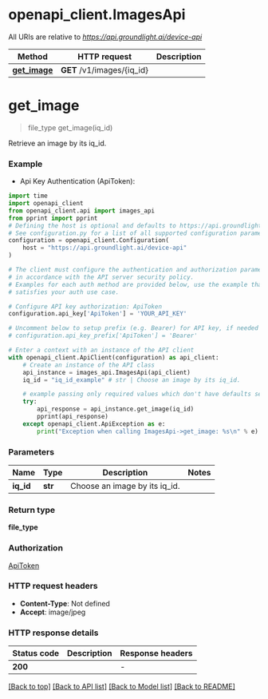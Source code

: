 # openapi_client.ImagesApi

All URIs are relative to *https://api.groundlight.ai/device-api*

Method | HTTP request | Description
------------- | ------------- | -------------
[**get_image**](ImagesApi.md#get_image) | **GET** /v1/images/{iq_id} | 


# **get_image**
> file_type get_image(iq_id)



Retrieve an image by its iq_id.

### Example

* Api Key Authentication (ApiToken):

```python
import time
import openapi_client
from openapi_client.api import images_api
from pprint import pprint
# Defining the host is optional and defaults to https://api.groundlight.ai/device-api
# See configuration.py for a list of all supported configuration parameters.
configuration = openapi_client.Configuration(
    host = "https://api.groundlight.ai/device-api"
)

# The client must configure the authentication and authorization parameters
# in accordance with the API server security policy.
# Examples for each auth method are provided below, use the example that
# satisfies your auth use case.

# Configure API key authorization: ApiToken
configuration.api_key['ApiToken'] = 'YOUR_API_KEY'

# Uncomment below to setup prefix (e.g. Bearer) for API key, if needed
# configuration.api_key_prefix['ApiToken'] = 'Bearer'

# Enter a context with an instance of the API client
with openapi_client.ApiClient(configuration) as api_client:
    # Create an instance of the API class
    api_instance = images_api.ImagesApi(api_client)
    iq_id = "iq_id_example" # str | Choose an image by its iq_id.

    # example passing only required values which don't have defaults set
    try:
        api_response = api_instance.get_image(iq_id)
        pprint(api_response)
    except openapi_client.ApiException as e:
        print("Exception when calling ImagesApi->get_image: %s\n" % e)
```


### Parameters

Name | Type | Description  | Notes
------------- | ------------- | ------------- | -------------
 **iq_id** | **str**| Choose an image by its iq_id. |

### Return type

**file_type**

### Authorization

[ApiToken](../README.md#ApiToken)

### HTTP request headers

 - **Content-Type**: Not defined
 - **Accept**: image/jpeg


### HTTP response details

| Status code | Description | Response headers |
|-------------|-------------|------------------|
**200** |  |  -  |

[[Back to top]](#) [[Back to API list]](../README.md#documentation-for-api-endpoints) [[Back to Model list]](../README.md#documentation-for-models) [[Back to README]](../README.md)

